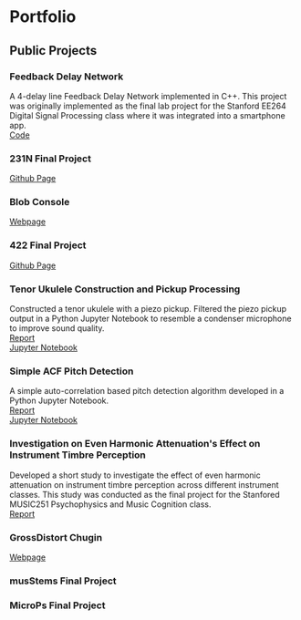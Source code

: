 # Portfolio

## Public Projects

### Feedback Delay Network
A 4-delay line Feedback Delay Network implemented in C++. This project was originally implemented as the final lab project for the Stanford EE264 Digital Signal Processing class where it was integrated into a smartphone app. \
[Code](https://github.com/rwroblewsk/rwroblewsk.github.io/tree/main/fdn) 

### 231N Final Project
[Github Page](https://github.com/lokibler/231N_final)

### Blob Console
[Webpage](https://ccrma.stanford.edu/~rwroblew/256A/hw4/)

### 422 Final Project
[Github Page](https://github.com/rwroblewsk/422_Final_Project)

### Tenor Ukulele Construction and Pickup Processing
Constructed a tenor ukulele with a piezo pickup. Filtered the piezo pickup output in a Python Jupyter Notebook to resemble a condenser microphone to improve sound quality. \
[Report](https://github.com/rwroblewsk/rwroblewsk.github.io/blob/main/ukulele/Music158_258D_Final_Project_Report.pdf) \
[Jupyter Notebook](https://github.com/rwroblewsk/rwroblewsk.github.io/blob/main/ukulele/Final%20Project.ipynb)

### Simple ACF Pitch Detection
A simple auto-correlation based pitch detection algorithm developed in a Python Jupyter Notebook. \
[Report](https://github.com/rwroblewsk/rwroblewsk.github.io/blob/main/pitch_detection/424%20Report.docx) \
[Jupyter Notebook](https://github.com/rwroblewsk/rwroblewsk.github.io/blob/main/pitch_detection/424%20Final%20Project.ipynb)


### Investigation on Even Harmonic Attenuation's Effect on Instrument Timbre Perception
Developed a short study to investigate the effect of even harmonic attenuation on instrument timbre perception across different instrument classes. This study was conducted as the final project for the Stanfored MUSIC251 Psychophysics and Music Cognition class. \
[Report](https://github.com/rwroblewsk/rwroblewsk.github.io/blob/main/timbre_study/Music251_FinalProjectReport.pdf)

### GrossDistort Chugin
[Webpage](https://ccrma.stanford.edu/~rwroblew/220a/fp/index.html)

### musStems Final Project

### MicroPs Final Project
